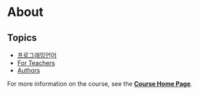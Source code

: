 # About

## Topics

* [프로그래밍언어](/courses/advanced-blocks/about/script)
* [For Teachers](/courses/advanced-blocks/about/teachers)
* [Authors](/courses/advanced-blocks/about/authors)

For more information on the course, see the **[Course Home Page](/courses/advanced-blocks)**.